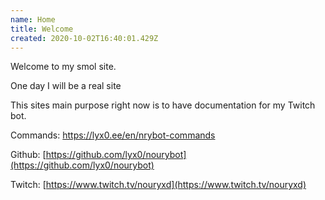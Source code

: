 ```yaml
---
name: Home
title: Welcome
created: 2020-10-02T16:40:01.429Z
---
```

Welcome to my smol site.



One day I will be a real site





This sites main purpose right now is to have documentation for my Twitch bot. [](twitch.tv/nrybot)[](https://www.twitch.tv/cemetarywaltz)

Commands: <https://lyx0.ee/en/nrybot-commands>

Github: [https://github.com/lyx0/nourybot](https://github.com/lyx0/nourybot)

[](https://www.twitch.tv/nouryxd)Twitch: [https://www.twitch.tv/nouryxd](https://www.twitch.tv/nouryxd)